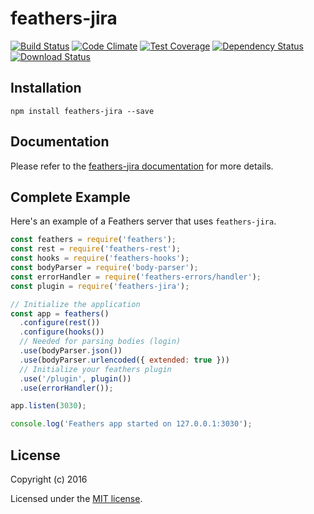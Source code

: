 # feathers-jira

[![Build Status](https://travis-ci.org/superbarne/feathers-jira.png?branch=master)](https://travis-ci.org/superbarne/feathers-jira)
[![Code Climate](https://codeclimate.com/github/superbarne/feathers-jira/badges/gpa.svg)](https://codeclimate.com/github/superbarne/feathers-jira)
[![Test Coverage](https://codeclimate.com/github/superbarne/feathers-jira/badges/coverage.svg)](https://codeclimate.com/github/superbarne/feathers-jira/coverage)
[![Dependency Status](https://img.shields.io/david/superbarne/feathers-jira.svg?style=flat-square)](https://david-dm.org/superbarne/feathers-jira)
[![Download Status](https://img.shields.io/npm/dm/feathers-jira.svg?style=flat-square)](https://www.npmjs.com/package/feathers-jira)

> 

## Installation

```
npm install feathers-jira --save
```

## Documentation

Please refer to the [feathers-jira documentation](http://docs.feathersjs.com/) for more details.

## Complete Example

Here's an example of a Feathers server that uses `feathers-jira`. 

```js
const feathers = require('feathers');
const rest = require('feathers-rest');
const hooks = require('feathers-hooks');
const bodyParser = require('body-parser');
const errorHandler = require('feathers-errors/handler');
const plugin = require('feathers-jira');

// Initialize the application
const app = feathers()
  .configure(rest())
  .configure(hooks())
  // Needed for parsing bodies (login)
  .use(bodyParser.json())
  .use(bodyParser.urlencoded({ extended: true }))
  // Initialize your feathers plugin
  .use('/plugin', plugin())
  .use(errorHandler());

app.listen(3030);

console.log('Feathers app started on 127.0.0.1:3030');
```

## License

Copyright (c) 2016

Licensed under the [MIT license](LICENSE).
